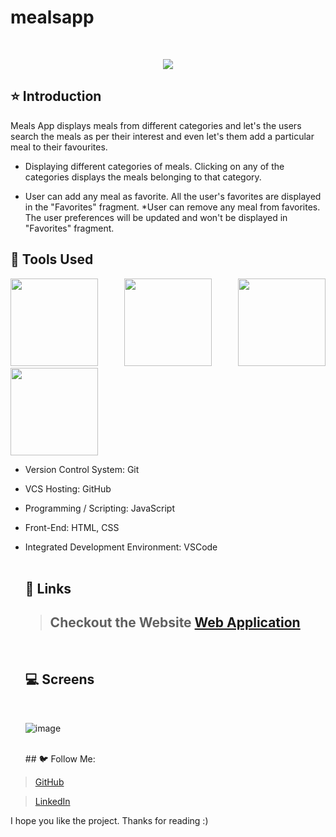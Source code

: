 # mealsapp


<br/>
<p align="center">
<img src="https://user-images.githubusercontent.com/86460997/214384612-efef7626-b390-4461-b96e-15a49784db20.png">
</p>

## ⭐ Introduction

Meals App displays meals from different categories and let's the users search the meals as per their interest and even let's them add a particular meal to their favourites.

* Displaying different categories of meals. Clicking on any of the categories displays the meals belonging to that category.


* User can add any meal as favorite. All the user's favorites are displayed in the "Favorites" fragment.
*User can remove any meal from favorites. The user preferences will be updated and won't be displayed in "Favorites" fragment.



## 🔨 Tools Used

<p align="justify">
<img height="140" width="140" src="https://www.w3.org/html/logo/downloads/HTML5_Logo_256.png">
<img height="140" width="140" src="https://logodix.com/logo/470309.png">
<img height="140" width="140" src="https://upload.wikimedia.org/wikipedia/commons/6/6a/JavaScript-logo.png">
<img height="140" width="140" src="https://code.visualstudio.com/assets/apple-touch-icon.png">
</p>


-  Version Control System: Git
-  VCS Hosting: GitHub
-  Programming / Scripting: JavaScript
-  Front-End: HTML, CSS
-  Integrated Development Environment: VSCode
   <br/>
   <br/>
   
   ## 🔗 Links
   
   > ## Checkout the Website [Web Application](https://saurabhdixit93.github.io/mealsapp/)
   <br/>
   
   ## 💻 Screens
   <br/>
   
   ![image](https://user-images.githubusercontent.com/86460997/214385273-866030c2-bea7-43e1-b1bc-29b0f12e20ed.png)
   
   <br/>
   ## 🐦 Follow Me:

> [GitHub](github.com/Saurabhdixit93)


> [LinkedIn](https://www.linkedin.com/in/saurabhdixit93/)


I hope you like the project. Thanks for reading :)

   

   
   


